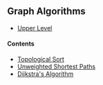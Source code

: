 ## Graph Algorithms

- [Upper Level](../README.md)

#### Contents

- [Topological Sort](topological_sort.md)
- [Unweighted Shortest Paths](unweighted_shortestest_paths)
- [Dijkstra's Algorithm](dijkstra_algorithm)

